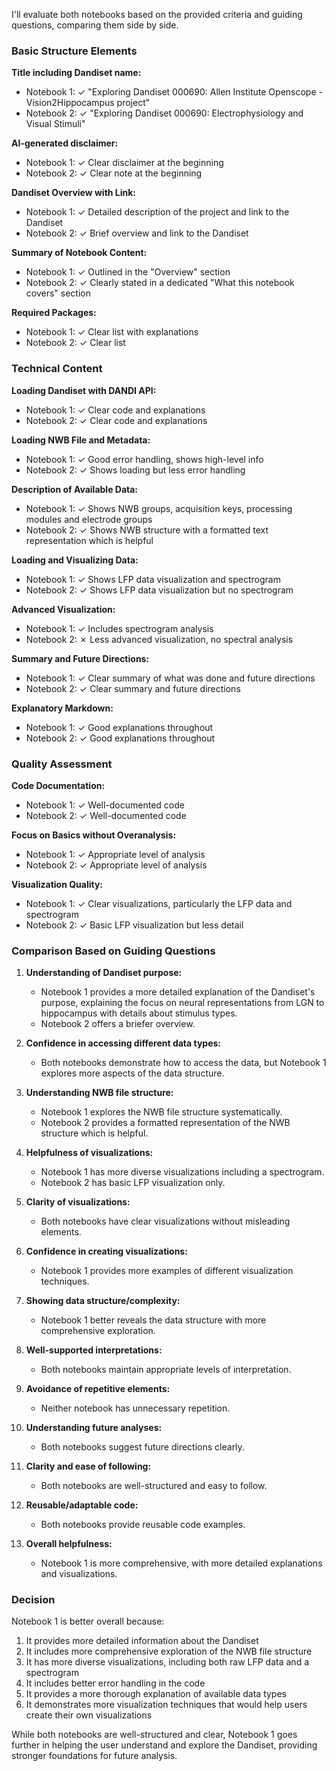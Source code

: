 I'll evaluate both notebooks based on the provided criteria and guiding questions, comparing them side by side.

### Basic Structure Elements

**Title including Dandiset name:**
- Notebook 1: ✓ "Exploring Dandiset 000690: Allen Institute Openscope - Vision2Hippocampus project"
- Notebook 2: ✓ "Exploring Dandiset 000690: Electrophysiology and Visual Stimuli"

**AI-generated disclaimer:**
- Notebook 1: ✓ Clear disclaimer at the beginning
- Notebook 2: ✓ Clear note at the beginning

**Dandiset Overview with Link:**
- Notebook 1: ✓ Detailed description of the project and link to the Dandiset
- Notebook 2: ✓ Brief overview and link to the Dandiset

**Summary of Notebook Content:**
- Notebook 1: ✓ Outlined in the "Overview" section 
- Notebook 2: ✓ Clearly stated in a dedicated "What this notebook covers" section

**Required Packages:**
- Notebook 1: ✓ Clear list with explanations
- Notebook 2: ✓ Clear list

### Technical Content

**Loading Dandiset with DANDI API:**
- Notebook 1: ✓ Clear code and explanations
- Notebook 2: ✓ Clear code and explanations

**Loading NWB File and Metadata:**
- Notebook 1: ✓ Good error handling, shows high-level info
- Notebook 2: ✓ Shows loading but less error handling

**Description of Available Data:**
- Notebook 1: ✓ Shows NWB groups, acquisition keys, processing modules and electrode groups
- Notebook 2: ✓ Shows NWB structure with a formatted text representation which is helpful

**Loading and Visualizing Data:**
- Notebook 1: ✓ Shows LFP data visualization and spectrogram
- Notebook 2: ✓ Shows LFP data visualization but no spectrogram

**Advanced Visualization:**
- Notebook 1: ✓ Includes spectrogram analysis
- Notebook 2: ✗ Less advanced visualization, no spectral analysis

**Summary and Future Directions:**
- Notebook 1: ✓ Clear summary of what was done and future directions
- Notebook 2: ✓ Clear summary and future directions

**Explanatory Markdown:**
- Notebook 1: ✓ Good explanations throughout
- Notebook 2: ✓ Good explanations throughout

### Quality Assessment

**Code Documentation:**
- Notebook 1: ✓ Well-documented code
- Notebook 2: ✓ Well-documented code

**Focus on Basics without Overanalysis:**
- Notebook 1: ✓ Appropriate level of analysis
- Notebook 2: ✓ Appropriate level of analysis

**Visualization Quality:**
- Notebook 1: ✓ Clear visualizations, particularly the LFP data and spectrogram
- Notebook 2: ✓ Basic LFP visualization but less detail

### Comparison Based on Guiding Questions

1. **Understanding of Dandiset purpose:**
   - Notebook 1 provides a more detailed explanation of the Dandiset's purpose, explaining the focus on neural representations from LGN to hippocampus with details about stimulus types.
   - Notebook 2 offers a briefer overview.

2. **Confidence in accessing different data types:**
   - Both notebooks demonstrate how to access the data, but Notebook 1 explores more aspects of the data structure.

3. **Understanding NWB file structure:**
   - Notebook 1 explores the NWB file structure systematically.
   - Notebook 2 provides a formatted representation of the NWB structure which is helpful.

4. **Helpfulness of visualizations:**
   - Notebook 1 has more diverse visualizations including a spectrogram.
   - Notebook 2 has basic LFP visualization only.

5. **Clarity of visualizations:**
   - Both notebooks have clear visualizations without misleading elements.

6. **Confidence in creating visualizations:**
   - Notebook 1 provides more examples of different visualization techniques.

7. **Showing data structure/complexity:**
   - Notebook 1 better reveals the data structure with more comprehensive exploration.

8. **Well-supported interpretations:**
   - Both notebooks maintain appropriate levels of interpretation.

9. **Avoidance of repetitive elements:**
   - Neither notebook has unnecessary repetition.

10. **Understanding future analyses:**
    - Both notebooks suggest future directions clearly.

11. **Clarity and ease of following:**
    - Both notebooks are well-structured and easy to follow.

12. **Reusable/adaptable code:**
    - Both notebooks provide reusable code examples.

13. **Overall helpfulness:**
    - Notebook 1 is more comprehensive, with more detailed explanations and visualizations.

### Decision

Notebook 1 is better overall because:
1. It provides more detailed information about the Dandiset
2. It includes more comprehensive exploration of the NWB file structure
3. It has more diverse visualizations, including both raw LFP data and a spectrogram
4. It includes better error handling in the code
5. It provides a more thorough explanation of available data types
6. It demonstrates more visualization techniques that would help users create their own visualizations

While both notebooks are well-structured and clear, Notebook 1 goes further in helping the user understand and explore the Dandiset, providing stronger foundations for future analysis.